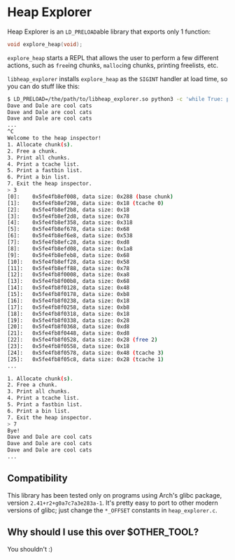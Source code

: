 # Heap Explorer

Heap Explorer is an `LD_PRELOAD`able library that exports only 1 function:
```C
void explore_heap(void);
```

`explore_heap` starts a REPL that allows the user to perform a few different actions, such as `free`ing chunks, `malloc`ing chunks, printing freelists, etc.

`libheap_explorer` installs `explore_heap` as the `SIGINT` handler at load time, so you can do stuff like this:
```bash
$ LD_PRELOAD=/the/path/to/libheap_explorer.so python3 -c 'while True: print("Dave and Dale are cool cats")'
Dave and Dale are cool cats
Dave and Dale are cool cats
Dave and Dale are cool cats
...
^C
Welcome to the heap inspector!
1. Allocate chunk(s).
2. Free a chunk.
3. Print all chunks.
4. Print a tcache list.
5. Print a fastbin list.
6. Print a bin list.
7. Exit the heap inspector.
> 3
[0]:	0x5fe4fb8ef008, data size: 0x288 (base chunk)
[1]:	0x5fe4fb8ef298, data size: 0x18 (tcache 0)
[2]:	0x5fe4fb8ef2b8, data size: 0x18
[3]:	0x5fe4fb8ef2d8, data size: 0x78
[4]:	0x5fe4fb8ef358, data size: 0x318
[5]:	0x5fe4fb8ef678, data size: 0x68
[6]:	0x5fe4fb8ef6e8, data size: 0x538
[7]:	0x5fe4fb8efc28, data size: 0xd8
[8]:	0x5fe4fb8efd08, data size: 0x1a8
[9]:	0x5fe4fb8efeb8, data size: 0x68
[10]:	0x5fe4fb8eff28, data size: 0x58
[11]:	0x5fe4fb8eff88, data size: 0x78
[12]:	0x5fe4fb8f0008, data size: 0xa8
[13]:	0x5fe4fb8f00b8, data size: 0x68
[14]:	0x5fe4fb8f0128, data size: 0x48
[15]:	0x5fe4fb8f0178, data size: 0xb8
[16]:	0x5fe4fb8f0238, data size: 0x18
[17]:	0x5fe4fb8f0258, data size: 0xb8
[18]:	0x5fe4fb8f0318, data size: 0x18
[19]:	0x5fe4fb8f0338, data size: 0x28
[20]:	0x5fe4fb8f0368, data size: 0xd8
[21]:	0x5fe4fb8f0448, data size: 0xd8
[22]:	0x5fe4fb8f0528, data size: 0x28 (free 2)
[23]:	0x5fe4fb8f0558, data size: 0x18
[24]:	0x5fe4fb8f0578, data size: 0x48 (tcache 3)
[25]:	0x5fe4fb8f05c8, data size: 0x28 (tcache 1)
...

1. Allocate chunk(s).
2. Free a chunk.
3. Print all chunks.
4. Print a tcache list.
5. Print a fastbin list.
6. Print a bin list.
7. Exit the heap inspector.
> 7
Bye!
Dave and Dale are cool cats
Dave and Dale are cool cats
Dave and Dale are cool cats
...
```

## Compatibility

This library has been tested only on programs using Arch's glibc package, version `2.41+r2+g0a7c7a3e283a-1`.
It's pretty easy to port to other modern versions of glibc; just change the `*_OFFSET` constants in `heap_explorer.c`.

## Why should I use this over $OTHER_TOOL?

You shouldn't :)
